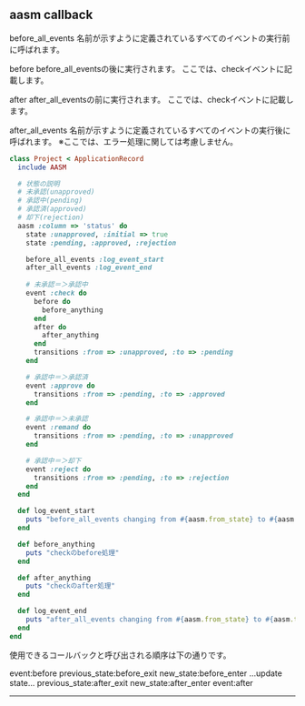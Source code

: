 ## aasm callback

before_all_events
名前が示すように定義されているすべてのイベントの実行前に呼ばれます。

before
before_all_eventsの後に実行されます。
ここでは、checkイベントに記載します。

after
after_all_eventsの前に実行されます。
ここでは、checkイベントに記載します。

after_all_events
名前が示すように定義されているすべてのイベントの実行後に呼ばれます。
※ここでは、エラー処理に関しては考慮しません。

  

```ruby
class Project < ApplicationRecord
  include AASM

  # 状態の説明
  # 未承認(unapproved)
  # 承認中(pending)
  # 承認済(approved)
  # 却下(rejection)
  aasm :column => 'status' do
    state :unapproved, :initial => true
    state :pending, :approved, :rejection

    before_all_events :log_event_start
    after_all_events :log_event_end
    
    # 未承認＝＞承認中
    event :check do
      before do
        before_anything
      end
      after do
        after_anything
      end
      transitions :from => :unapproved, :to => :pending
    end

    # 承認中＝＞承認済
    event :approve do
      transitions :from => :pending, :to => :approved
    end

    # 承認中＝＞未承認
    event :remand do
      transitions :from => :pending, :to => :unapproved
    end

    # 承認中＝＞却下
    event :reject do
      transitions :from => :pending, :to => :rejection
    end
  end

  def log_event_start
    puts "before_all_events changing from #{aasm.from_state} to #{aasm.to_state} (event: #{aasm.current_event})"
  end

  def before_anything
    puts "checkのbefore処理"
  end

  def after_anything
    puts "checkのafter処理"
  end

  def log_event_end
    puts "after_all_events changing from #{aasm.from_state} to #{aasm.to_state} (event: #{aasm.current_event})"
  end
end
```


使用できるコールバックと呼び出される順序は下の通りです。

  event:before
    previous_state:before_exit
      new_state:before_enter
        ...update state...
      previous_state:after_exit
    new_state:after_enter
  event:after

---

[aasmの使い方]: https://chietech.com/2019/02/02/rails-aasm/

